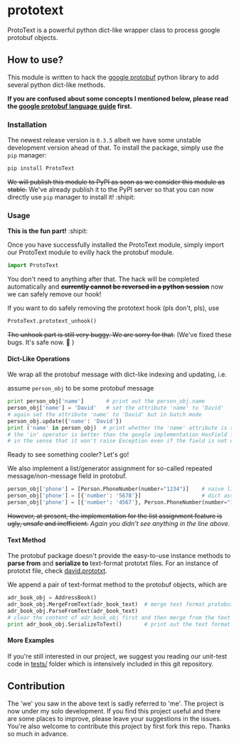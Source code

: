 # prototext
ProtoText is a powerful python dict-like wrapper class to process google protobuf objects. 

## How to use? 

This module is written to hack the [google protobuf](https://developers.google.com/protocol-buffers/) 
python library to add several python dict-like methods. 

**If you are confused about some concepts I mentioned below, 
please read the [google protobuf language guide](https://developers.google.com/protocol-buffers/docs/overview) 
first.**

### Installation 

The newest release version is `0.3.5` albeit we have some unstable development version ahead of that. 
To install the package, simply use the `pip` manager:

```bash
pip install ProtoText
```

~~We will publish this module to PyPI as soon as we consider this module as stable.~~ 
We've already publish it to the PyPI server so that you can now directly use `pip` manager to install it! :shipit: 

### Usage 

**This is the fun part!** :shipit:

Once you have successfully installed the ProtoText module, simply 
import our ProtoText module to evilly hack the protobuf module.
 
```python
import ProtoText
```
 
You don't need to anything after that. The hack will be completed automatically and
~~**currently cannot be reversed in a python session**~~ now we can safely remove our hook! 

If you want to do safely removing the prototext hook (pls don't, pls), use 

```python
ProtoText.prototext_unhook()
```

~~The unhook part is still very buggy. We are sorry for that.~~ 
(We've fixed these bugs. It's safe now. :love_letter: )

#### Dict-Like Operations
 
We wrap all the protobuf message with dict-like indexing and updating, i.e.
 
assume `person_obj` to be some protobuf message

 ```python
 print person_obj['name']       # print out the person_obj.name 
 person_obj['name'] = 'David'   # set the attribute 'name' to 'David'
 # again set the attribute 'name' to 'David' but in batch mode
 person_obj.update({'name': 'David'})
 print ('name' in person_obj)  # print whether the 'name' attribute is set in person_obj 
 # the 'in' operator is better than the google implementation HasField function 
 # in the sense that it won't raise Exception even if the field is not defined  
 ```
 
Ready to see something cooler? Let's go! 

We also implement a list/generator assignment for so-called repeated message/non-message field in protobuf.
 
```python
person_obj['phone'] = [Person.PhoneNumber(number="1234")]    # naive list message assignment
person_obj['phone'] = [{'number': '5678'}]                   # dict assignment
person_obj['phone'] = [{'number': '4567'}, Person.PhoneNumber(number="1234")] # mixed assignment
```

~~However, at present, the implementation for the list assignment feature is ugly, unsafe and inefficient.~~
*Again you didn't see anything in the line above.* 
 
#### Text Method
 
 The protobuf package doesn't provide the easy-to-use instance methods to **parse from** and 
  **serialize to** text-format prototxt files. For an instance of prototxt file, check 
  [david.prototxt](https://raw.githubusercontent.com/XericZephyr/prototext/master/tests/david.prototxt).
  
 We append a pair of text-format method to the protobuf objects, which are 
 ```python
 adr_book_obj = AddressBook()
 adr_book_obj.MergeFromText(adr_book_text)  # merge text format protobuf to adr_book_text
 adr_book_obj.ParseFromText(adr_book_text)  
 # clear the content of adr_book_obj first and then merge from the text format protobuf
 print adr_book_obj.SerializeToText()       # print out the text format protobuf from object
 ```

 
#### More Examples
 
 If you're still interested in our project, we suggest you reading our unit-test code in 
 [tests/](https://github.com/XericZephyr/prototext/tree/master/tests) folder which is intensively 
 included in this git repository. 


## Contribution

The 'we' you saw in the above text is sadly referred to 'me'. The project is now under my solo development. 
If you find this project useful and there are some places to improve, please leave your suggestions in the issues. 
 You're also welcome to contribute this project by first fork this repo. Thanks so much in advance. 
